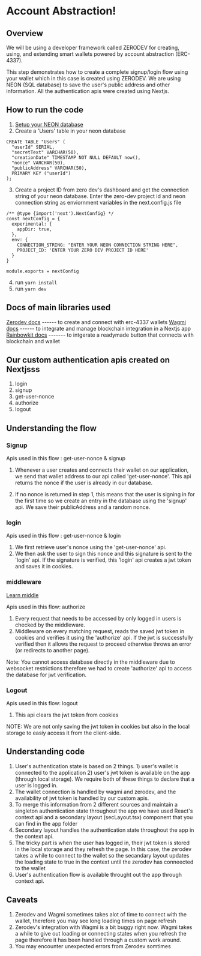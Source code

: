 # Account Abstraction!

## Overview

We will be using a developer framework called ZERODEV for creating, using, and extending smart wallets powered by account abstraction (ERC-4337). 

This step demonstrates how to create a complete signup/login flow using your wallet which in this case is created using ZERODEV. We are using NEON (SQL database) to save the user's public address and other information. All the authentication apis were created using Nextjs.

## How to run the code

1) [Setup your NEON database](https://github.com/panaverse/learn-nextjs/tree/main/step12_serverless_databases/relational/step00_raw_helloworld)
2) Create a 'Users' table in your neon database 

```
CREATE TABLE "Users" (
  "userId" SERIAL,
  "secretText" VARCHAR(50),
  "creationDate" TIMESTAMP NOT NULL DEFAULT now(),
  "nonce" VARCHAR(50),
  "publicAddress" VARCHAR(50),
  PRIMARY KEY ("userId")
);
```


3) Create a project ID from zero dev's dashboard and get the connection string of your neon database. Enter the zero-dev project id and neon connection string as enviornment variables in the next.config.js file

```
/** @type {import('next').NextConfig} */
const nextConfig = {
  experimental: {
    appDir: true,
  },
  env: {
    CONNECTION_STRING: "ENTER YOUR NEON CONNECTION STRING HERE",
    PROJECT_ID: 'ENTER YOUR ZERO DEV PROJECT ID HERE'
  }
}

module.exports = nextConfig

```

4) run ```yarn install```
5) run ```yarn dev```

## Docs of main libraries used 

[Zerodev docs](https://docs.zerodev.app/)   ------ to create and connect with erc-4337 wallets
[Wagmi docs](https://wagmi.sh/)  ------ to integrate and manage blockchain integration in a Nextjs app
[Rainbowkit docs](https://www.rainbowkit.com/docs/introduction)  ------- to intgerate a readymade button that connects with blockchain and wallet


## Our custom authentication apis created on Nextjsss
1) login
2) signup
3) get-user-nonce
4) authorize
5) logout

## Understanding the flow

### Signup 

Apis used in this flow : get-user-nonce & signup

1) Whenever a user creates and connects their wallet on our application, we send that wallet address to our api called 'get-user-nonce'. This api returns the nonce if the user is already in our database. 

2) If no nonce is returned in step 1, this means that the user is signing in for the first time so we create an entry in the database using the 'signup' api. We save their publicAddress and a random nonce.


### login

Apis used in this flow : get-user-nonce &  login

1) We first retrieve user's nonce using the 'get-user-nonce' api.
2) We then ask the user to sign this nonce and this signature is sent to the 'login' api. If the signature is verified, this 'login' api creates a jwt token and saves it in cookies.

### middleware

[Learn middle](https://github.com/panaverse/learn-nextjs/tree/main/step13_middleware)

Apis used in this flow: authorize

1) Every request that needs to be accessed by only logged in users is checked by the middleware.
2) Middleware on every matching request, reads the saved jwt token in cookies and verifies it using the 'authorize' api. If the jwt is successfully verified then it allows the request to proceed otherwise throws an error (or redirects to another page).

Note: You cannot access database directly in the middleware due to websocket restrictions therefore we had to create 'authorize' api to access the database for jwt verification.


### Logout

Apis used in this flow: logout

1) This api clears the jwt token from cookies


NOTE: We are not only saving the jwt token in cookies but also in the local storage to easiy access it from the client-side.


## Understanding code

1) User's authentication state is based on 2 things. 1) user's wallet is connected to the application 2) user's jwt token is available on the app (through local storage). We require both of these things to declare that a user is logged in. 
2) The wallet connection is handled by wagmi and zerodev, and the availability of jwt token is handled by our custom apis.
3) To merge this information from 2 different sources and maintain a singleton authentication state throughout the app we have used React's context api and a secondary layout (secLayout.tsx) component that you can find in the app folder
4) Secondary layout handles the authentication state throughout the app in the context api.
5) The tricky part is when the user has logged in, their jwt token is stored in the local storage and they refresh the page. In this case, the zerodev takes a while to connect to the wallet so the secandary layout updates the loading state to true in the context until the zerodev has conneected to the wallet
6) User's authentication flow is available throught out the app through context api.

## Caveats

1) Zerodev and Wagmi sometimes takes alot of time to connect with the wallet, therefore you may see long loading times on page refresh
2) Zerodev's integration with Wagmi is a bit buggy right now. Wagmi takes a while to give out loading or connecting states when you refresh the page therefore it has been handled through a custom work around.
3) You may encounter unexpected errors from Zerodev somtimes

